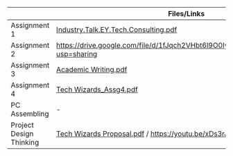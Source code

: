 |                |Files/Links                         |Reflection                         |
|----------------|-------------------------------|-----------------------------|
|Assignment 1|[Industry.Talk.EY.Tech.Consulting.pdf](https://github.com/user-attachments/files/18558097/Industry.Talk.EY.Tech.Consulting.pdf)|[](https://github.com/user-attachments/files/18573288/ReflectionAssg1.pdf)            |
|Assignment 2| https://drive.google.com/file/d/1fJqch2VHbt6l9O0Iyh8p4al5WYoepm1N/view?usp=sharing |            |
|Assignment 3|[Academic Writing.pdf](https://github.com/user-attachments/files/18558117/Academic.Writing.pdf)|[](https://github.com/user-attachments/files/18573290/ReflectionAssg3.pdf)|
|Assignment 4| [Tech Wizards_Assg4.pdf](https://github.com/user-attachments/files/18601481/Tech.Wizards_Assg4.pdf) |[](https://github.com/user-attachments/files/18573292/ReflectionAssg4.pdf)|
|PC Assembling| - |[](https://github.com/user-attachments/files/18573295/ReflectionPC.pdf)|
|Project Design Thinking|[Tech Wizards Proposal.pdf](https://github.com/user-attachments/files/18558180/Tech.Wizards.Proposal.pdf) / https://youtu.be/xDs3rJtNVoQ|[](https://github.com/user-attachments/files/18573296/ReflectionDTP.pdf)|
